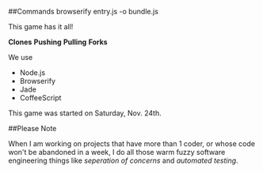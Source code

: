 ##Commands
browserify entry.js -o bundle.js

This game has it all!

**Clones**
**Pushing**
**Pulling**
**Forks**

We use

* Node.js
* Browserify
* Jade
* CoffeeScript

This game was started on Saturday, Nov. 24th.

##Please Note

When I am working on projects that have more than 1 coder, or whose code won't be abandoned in a week, I do all those warm fuzzy software engineering things like *seperation of concerns* and *automated testing*.